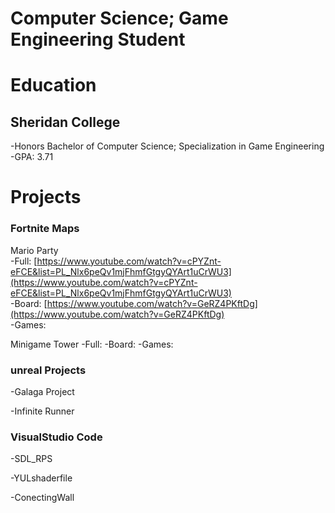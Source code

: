 # Computer Science; Game Engineering Student

# Education
## Sheridan College 
  -Honors Bachelor of Computer Science; Specialization in Game Engineering
  -GPA: 3.71

# Projects
### Fortnite Maps
Mario Party
  <br/>-Full:   [https://www.youtube.com/watch?v=cPYZnt-eFCE&list=PL_Nlx6peQv1mjFhmfGtgyQYArt1uCrWU3](https://www.youtube.com/watch?v=cPYZnt-eFCE&list=PL_Nlx6peQv1mjFhmfGtgyQYArt1uCrWU3)
  <br/>-Board:  [https://www.youtube.com/watch?v=GeRZ4PKftDg](https://www.youtube.com/watch?v=GeRZ4PKftDg)
  <br/>-Games:

Minigame Tower
  -Full:
  -Board:
  -Games:

### unreal Projects
  -Galaga Project
  
  -Infinite Runner 

### VisualStudio Code
  -SDL_RPS

  -YULshaderfile

  -ConectingWall
